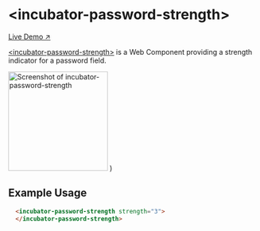 # &lt;incubator-password-strength&gt;

[Live Demo ↗](https://incubator.app.fi/incubator-password-strength-demo/index.html)

[&lt;incubator-password-strength&gt;](https://vaadin.com/directory/component/vaadinincubator-password-strength) is a Web Component providing a strength indicator for a password field.

[<img src="https://raw.githubusercontent.com/vaadin/incubator-password-strength/master/screenshot.gif" width="200" alt="Screenshot of incubator-password-strength">](https://vaadin.com/directory/component/vaadinincubator-password-strength)
)

## Example Usage

```html
  <incubator-password-strength strength="3">
  </incubator-password-strength>
```
